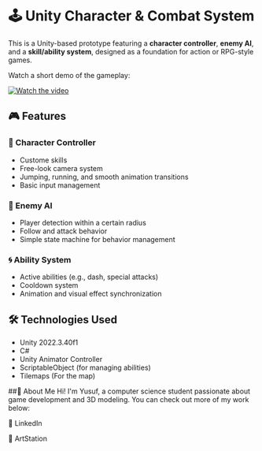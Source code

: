 # 🕹️ Unity Character & Combat System

This is a Unity-based prototype featuring a **character controller**, **enemy AI**, and a **skill/ability system**, designed as a foundation for action or RPG-style games.

Watch a short demo of the gameplay:

[![Watch the video](https://img.youtube.com/vi/fdmCFUfVMrU/0.jpg)](https://youtu.be/fdmCFUfVMrU)

## 🎮 Features

### 👤 Character Controller
- Custome skills
- Free-look camera system
- Jumping, running, and smooth animation transitions
- Basic input management

### 🧠 Enemy AI
- Player detection within a certain radius
- Follow and attack behavior
- Simple state machine for behavior management

### 🌀 Ability System
- Active abilities (e.g., dash, special attacks)
- Cooldown system
- Animation and visual effect synchronization

## 🛠️ Technologies Used

- Unity 2022.3.40f1 
- C#
- Unity Animator Controller
- ScriptableObject (for managing abilities)
- Tilemaps (For the map)

##🙋 About Me
Hi! I'm Yusuf, a computer science student passionate about game development and 3D modeling.
You can check out more of my work below:

💼 LinkedIn[](https://www.linkedin.com/in/yusufyilmaz)

🎨 ArtStation[](https://www.artstation.com/yyilmaz)
